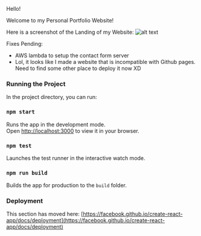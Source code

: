 Hello!

Welcome to my Personal Portfolio Website!

Here is a screenshot of the Landing of my Website:
![alt text](Extra/Landing_page.png)



Fixes Pending:
- AWS lambda to setup the contact form server
- Lol, it looks like I made a website that is incompatible with Github pages. Need to find some other place to deploy it now XD



### Running the Project

In the project directory, you can run:

### `npm start`

Runs the app in the development mode.\
Open [http://localhost:3000](http://localhost:3000) to view it in your browser.

### `npm test`

Launches the test runner in the interactive watch mode.

### `npm run build`

Builds the app for production to the `build` folder.

### Deployment

This section has moved here: [https://facebook.github.io/create-react-app/docs/deployment](https://facebook.github.io/create-react-app/docs/deployment)

